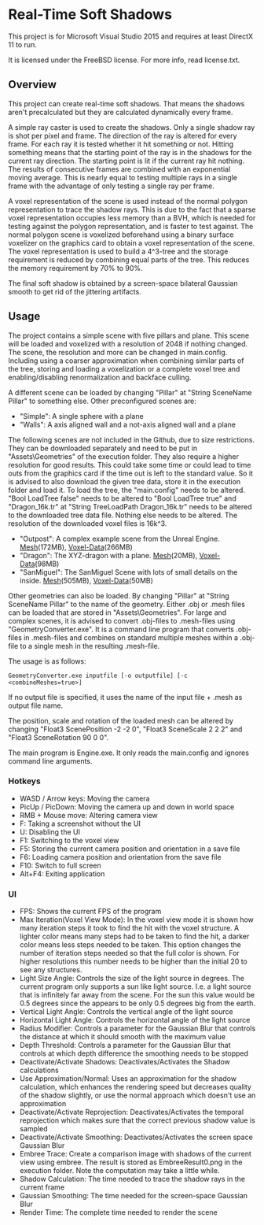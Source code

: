 # Real-Time Soft Shadows

This project is for Microsoft Visual Studio 2015 and requires at least DirectX 11 to run.

It is licensed under the FreeBSD license. For more info, read license.txt.

## Overview

This project can create real-time soft shadows. That means the shadows aren't precalculated but they are calculated dynamically every frame. 

A simple ray caster is used to create the shadows. Only a single shadow ray is shot per pixel and frame. The direction of the ray is altered for every frame. For each ray it is tested whether it hit something or not. Hitting something means that the starting point of the ray is in the shadows for the current ray direction. The starting point is lit if the current ray hit nothing. The results of consecutive frames are combined with an exponential moving average. This is nearly equal to testing multiple rays in a single frame with the advantage of only testing a single ray per frame. 

A voxel representation of the scene is used instead of the normal polygon representation to trace the shadow rays. This is due to the fact that a sparse voxel representation occupies less memory than a BVH, which is needed for testing against the polygon representation, and is faster to test against. The normal polygon scene is voxelized beforehand using a binary surface voxelizer on the graphics card to obtain a voxel representation of the scene. The voxel representation is used to build a 4^3-tree and the storage requirement is reduced by combining equal parts of the tree. This reduces the memory requirement by 70% to 90%.

The final soft shadow is obtained by a screen-space bilateral Gaussian smooth to get rid of the jittering artifacts.

## Usage

The project contains a simple scene with five pillars and plane. This scene will be loaded and voxelized with a resolution of 2048 if nothing changed. The scene, the resolution and more can be changed in main.config. Including using a coarser approximation when combining similar parts of the tree, storing and loading a voxelization or a complete voxel tree and enabling/disabling renormalization and backface culling.

A different scene can be loaded by changing "Pillar" at "String SceneName Pillar" to something else. Other preconfigured scenes are: 

* "Simple": A single sphere with a plane
* "Walls": A axis aligned wall and a not-axis aligned wall and a plane

The following scenes are not included in the Github, due to size restrictions. They can be downloaded separately and need to be put in "Assets\Geometries" of the execution folder. They also require a higher resolution for good results. This could take some time or could lead to time outs from the graphics card if the time out is left to the standard value. So it is advised to also download the given tree data, store it in the execution folder and load it. To load the tree, the "main.config" needs to be altered. "Bool LoadTree false" needs to be altered to "Bool LoadTree true" and "Dragon_16k.tr" at "String TreeLoadPath Dragon_16k.tr" needs to be altered to the downloaded tree data file. Nothing else needs to be altered. The resolution of the downloaded voxel files is 16k^3.

* "Outpost": A complex example scene from the Unreal Engine. <a href="https://1drv.ms/u/s!AghMjxborjfjvRPQK9iMAD0T_i_V" target="_blank" >Mesh</a>(172MB), <a href="https://1drv.ms/u/s!AghMjxborjfjvRTLgbXsaRYAHzol" target="_blank">Voxel-Data</a>(266MB)
* "Dragon": The XYZ-dragon with a plane. <a href="https://1drv.ms/u/s!AghMjxborjfjvRCvyCRgiZ4dZsfc" target="_blank" >Mesh</a>(20MB), <a href="https://1drv.ms/u/s!AghMjxborjfjvRI5BCipQ-VStIuM" target="_blank">Voxel-Data</a>(98MB)
* "SanMiguel": The SanMiguel Scene with lots of small details on the inside. <a href="https://1drv.ms/u/s!AghMjxborjfjvRWvgV2QlGq2nrA_" target="_blank" >Mesh</a>(505MB), <a href="https://1drv.ms/u/s!AghMjxborjfjvRH2A57YQf7p9a8k" target="_blank">Voxel-Data</a>(50MB)

Other geometries can also be loaded. By changing "Pillar" at "String SceneName Pillar" to the name of the geometry. Either .obj or .mesh files can be loaded that are stored in "Assets\Geometries". For large and complex scenes, it is advised to convert .obj-files to .mesh-files using "GeometryConverter.exe". It is a command line program that converts .obj-files in .mesh-files and combines on standard multiple meshes within a .obj-file to a single mesh in the resulting .mesh-file.

The usage is as follows:

	GeometryConverter.exe inputfile [-o outputfile] [-c <combineMeshes=true>]

If no output file is specified, it uses the name of the input file + .mesh as output file name.

The position, scale and rotation of the loaded mesh can be altered by changing "Float3 ScenePosition -2 -2 0", "Float3 SceneScale 2 2 2" and "Float3 SceneRotation 90 0 0".

The main program is Engine.exe. It only reads the main.config and ignores command line arguments.

### Hotkeys

* WASD / Arrow keys:	Moving the camera
* PicUp / PicDown:		Moving the camera up and down in world space
* RMB + Mouse move:		Altering camera view
* F:					Taking a screenshot without the UI
* U:					Disabling the UI
* F1:					Switching to the voxel view
* F5:					Storing the current camera position and orientation in a save file
* F6:					Loading camera position and orientation from the save file
* F10:					Switch to full screen
* Alt+F4:				Exiting application

### UI

* FPS: Shows the current FPS of the program
* Max Iteration(Voxel View Mode): In the voxel view mode it is shown how many iteration steps it took to find the hit with the voxel structure. A lighter color means many steps had to be taken to find the hit, a darker color means less steps needed to be taken. This option changes the number of iteration steps needed so that the full color is shown. For higher resolutions this number needs to be higher than the initial 20 to see any structures.
* Light Size Angle: Controls the size of the light source in degrees. The current program only supports a sun like light source. I.e. a light source that is infinitely far away from the scene. For the sun this value would be 0.5 degrees since the appears to be only 0.5 degrees big from the earth.
* Vertical Light Angle: Controls the vertical angle of the light source
* Horizontal Light Angle: Controls the horizontal angle of the light source
* Radius Modifier: Controls a parameter for the Gaussian Blur that controls the distance at which it should smooth with the maximum value
* Depth Threshold: Controls a parameter for the Gaussian Blur that controls at which depth difference the smoothing needs to be stopped
* Deactivate/Activate Shadows: Deactivates/Activates the Shadow calculations
* Use Approximation/Normal: Uses an approximation for the shadow calculation, which enhances the rendering speed but decreases quality of the shadow slightly, or use the normal approach which doesn't use an approximation
* Deactivate/Activate Reprojection: Deactivates/Activates the temporal reprojection which makes sure that the correct previous shadow value is sampled
* Deactivate/Activate Smoothing: Deactivates/Activates the screen space Gaussian Blur
* Embree Trace: Create a comparison image with shadows of the current view using embree. The result is stored as EmbreeResult0.png in the execution folder. Note the computation may take a little while.
* Shadow Calculation: The time needed to trace the shadow rays in the current frame
* Gaussian Smoothing: The time needed for the screen-space Gaussian Blur
* Render Time: The complete time needed to render the scene
